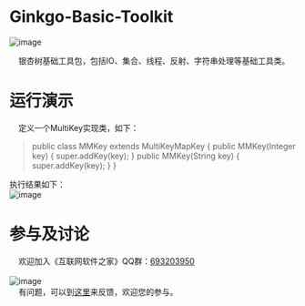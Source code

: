 # Ginkgo-Basic-Toolkit
![image](https://raw.githubusercontent.com/georgeworld/georgeworld.github.com/master/ginkgo/basictoolkit/img/ginkgo-basic-toolkit-logo.png)<br>  

&nbsp;&nbsp;&nbsp;&nbsp;银杏树基础工具包，包括IO、集合、线程、反射、字符串处理等基础工具类。<br>
 
# 运行演示
&nbsp;&nbsp;&nbsp;&nbsp;定义一个MultiKey实现类，如下：
> public class MMKey extends MultiKeyMapKey {
>      public MMKey(Integer key) {
>          super.addKey(key);
>      } 
>      public MMKey(String key) {
>          super.addKey(key);
>      }
>  }

执行结果如下：<br>
![image](https://raw.githubusercontent.com/georgeworld/georgeworld.github.com/master/ginkgo/basictoolkit/img/run.png)<br>  

# 参与及讨论
  &nbsp;&nbsp;&nbsp;&nbsp;欢迎加入《互联网软件之家》QQ群：[693203950](//shang.qq.com/wpa/qunwpa?idkey=61c4589ea5618ae46d063f94cbd9394de290dd39ef46fca059a4309b8c1d7874)<br>  
  ![image](https://raw.githubusercontent.com/georgeworld/georgeworld.github.com/master/gstudio/res/img/qq_group.png) <br> 
  &nbsp;&nbsp;&nbsp;&nbsp;有问题，可以到[这里](https://github.com/georgeworld/ginkgo-basic-toolkit/issues)来反馈，欢迎您的参与。

